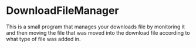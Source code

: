 # DownloadFileManager
This is a small program that manages your downloads file by monitoring it and then moving the file that was moved into the download file according to what type of file was added in. 
